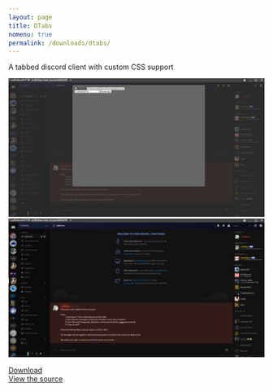 ```yaml
---
layout: page
title: DTabs
nomenu: true
permalink: /downloads/dtabs/
---
```

A tabbed discord client with custom CSS support

<img src="/images/dtab_scr1.png">
<img src="/images/dtab_scr2.png">

[Download](https://github.com/craftxbox/DTabs/releases/latest)  
[View the source](https://github.com/craftxbox/DTabs)
